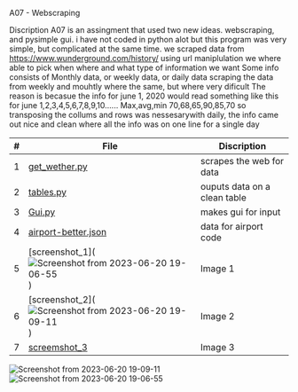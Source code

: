 A07 - Webscraping


Discription
A07 is an assingment that used two new ideas. webscraping, and pysimple gui. i have not coded in python alot but this program was very simple, but complicated at the same time. 
we scraped data from https://www.wunderground.com/history/
using url maniplulation we where able to pick when where and what type of information we want
Some info consists of Monthly data, or weekly data, or daily data
scraping the data from weekly and mouhtly where the same, but where very dificult
The reason is becasue the info for june 1, 2020 would read something like this for
june 1,2,3,4,5,6,7,8,9,10...... Max,avg,min 70,68,65,90,85,70
so transposing the collums and rows was nessesarywith daily, the info came out nice and clean where all the info was on one line for a single day


|   #   | File        |Discription             | 
| :---: | ----------- | ---------------------- |
|   1   |[get_wether.py](get_weather.py) | scrapes the web for data|
|  2    | [tables.py](table.py)| ouputs data on a clean table|
| 3| [Gui.py](Gui.py)|makes gui for input|
| 4|[airport-better.json](airport-better.json)|data for airport code|
|5| [screenshot_1](![Screenshot from 2023-06-20 19-06-55](https://github.com/Goldentimsteer/4883-SoftwareTools-Lockhart/assets/70359061/89f8b2de-3943-49b5-a3c9-292fb323bed2))|Image 1|
|6| [screenshot_2](![Screenshot from 2023-06-20 19-09-11](https://github.com/Goldentimsteer/4883-SoftwareTools-Lockhart/assets/70359061/89e3f08f-ae36-4871-ae56-271c13a43ef2))|Image 2|
|7| [screemshot_3]()|Image 3|

![Screenshot from 2023-06-20 19-09-11](https://github.com/Goldentimsteer/4883-SoftwareTools-Lockhart/assets/70359061/89e3f08f-ae36-4871-ae56-271c13a43ef2)
![Screenshot from 2023-06-20 19-06-55](https://github.com/Goldentimsteer/4883-SoftwareTools-Lockhart/assets/70359061/89f8b2de-3943-49b5-a3c9-292fb323bed2)


